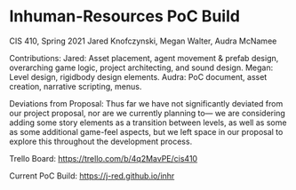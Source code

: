 # Inhuman-Resources PoC Build
CIS 410, Spring 2021
Jared Knofczynski, Megan Walter, Audra McNamee

Contributions:
Jared: Asset placement, agent movement & prefab design, overarching game logic, project architecting, and sound design.
Megan: Level design, rigidbody design elements.
Audra: PoC document, asset creation, narrative scripting, menus.

Deviations from Proposal:
Thus far we have not significantly deviated from our project proposal, nor are we currently planning to— we are considering adding some story elements as a transition between levels, as well as some as some additional game-feel aspects, but we left space in our proposal to explore this throughout the development process. 

Trello Board:
https://trello.com/b/4q2MavPE/cis410

Current PoC Build:
https://j-red.github.io/inhr
